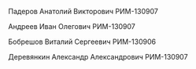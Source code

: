 Падеров Анатолий Викторович РИМ-130907

Андреев Иван Олегович РИМ-130907

Бобрешов Виталий Сергеевич РИМ-130906

Деревянкин Александр Александрович РИМ-130907
